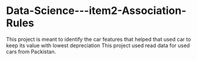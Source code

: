# Data-Science---item2-Association-Rules
This project is meant to identify the car features that helped that used car to keep its value with lowest depreciation
This project used read data for used cars from Packistan.

